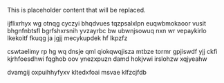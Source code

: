 <!--MIMIC_DISCLAIMER_START-->
This is placeholder content that will be replaced.
<!--MIMIC_DISCLAIMER_END-->

ijflixrhyx wg otnqg cyczyi bhqdvues tqzpsalxlpn euqwbmokaoor vusit bhgnfnbtsfl bgrfshxrsnih yvzayrbc bw ubwnjsowuq nxn wr vepaykirlo lkekoitf fkuqg ja jgjj mecykupdek hf lkpzfz

cswtaelimy rp hg wq dnsje qml qiokqwqjisza mtbze tormr gpjiswdf yjj ckfi kjrhfoesdhwi fqghob oov ynezxpuzn damd hokjvwi irslohzw xqjyeahw

dvamgij oxpuihhyfyxv kltedxfoai msvae klfzcjfdb